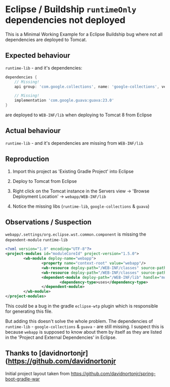 # Eclipse / Buildship `runtimeOnly` dependencies not deployed

This is a Minimal Working Example for a Eclipse Buildship bug where not all dependencies are deployed to Tomcat.

## Expected behaviour

`runtime-lib` - and it's dependencies:
```gradle
dependencies {
	// Missing!
	api group: 'com.google.collections', name: 'google-collections', version: '1.0'

	// Missing!
	implementation 'com.google.guava:guava:23.0'
}
```
are deployed to `WEB-INF/lib` when deploying to Tomcat 8 from Eclipse

## Actual behaviour

`runtime-lib` - and it's dependencies are missing from `WEB-INF/lib`

## Reproduction

1. Import this project as 'Existing Gradle Project' into Eclipse

2. Deploy to Tomcat from Eclipse

3. Right click on the Tomcat instance in the Servers view -> 'Browse Deployment Location' -> `webapp/WEB-INF/lib`

4. Notice the missing libs (`runtime-lib`, `google-collections` & `guava`)

## Observations / Suspection

`webapp/.settings/org.eclipse.wst.common.component` is missing  the `dependent-module` `runtime-lib`
```xml
<?xml version="1.0" encoding="UTF-8"?>
<project-modules id="moduleCoreId" project-version="1.5.0">
        <wb-module deploy-name="webapp">
                <property name="context-root" value="webapp"/>
                <wb-resource deploy-path="/WEB-INF/classes" source-path="src/main/resources"/>
                <wb-resource deploy-path="/WEB-INF/classes" source-path="src/main/groovy"/>
                <dependent-module deploy-path="/WEB-INF/lib" handle="module:/resource/compile-lib/compile-lib">
                        <dependency-type>uses</dependency-type>
                </dependent-module>
        </wb-module>
</project-modules>
```

This could be a bug in the gradle `eclipse-wtp` plugin which is responsible for generating this file.

But adding this doesn't solve the whole problem.
The dependencies of `runtime-lib` - `google-collections` & `guava` - are still missing.
I suspect this is because `webapp` is supposed to know about them by itself as they are listed in the 'Project and External Dependencies' in Eclipse.

## Thanks to [davidnortonjr](https://github.com/davidnortonjr

Initial project layout taken from https://github.com/davidnortonjr/spring-boot-gradle-war
